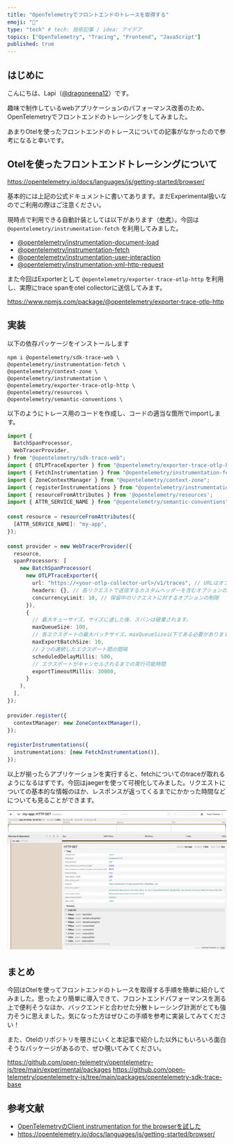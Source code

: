 ```yaml
---
title: "OpenTelemetryでフロントエンドのトレースを取得する"
emoji: "🔭"
type: "tech" # tech: 技術記事 / idea: アイデア
topics: ["OpenTelemetry", "Tracing", "Frontend", "JavaScript"]
published: true
---
```


## はじめに
こんにちは、Lapi（[@dragoneena12](https://github.com/dragoneena12)）です。

趣味で制作しているwebアプリケーションのパフォーマンス改善のため、OpenTelemetryでフロントエンドのトレーシングをしてみました。

あまりOtelを使ったフロントエンドのトレースについての記事がなかったので参考になると幸いです。

## Otelを使ったフロントエンドトレーシングについて

https://opentelemetry.io/docs/languages/js/getting-started/browser/

基本的には上記の公式ドキュメントに書いてあります。まだExperimental扱いなのでご利用の際はご注意ください。

現時点で利用できる自動計装としては以下があります（[参考](https://www.npmjs.com/package/@opentelemetry/auto-instrumentations-web)）。今回は `@opentelemetry/instrumentation-fetch` を利用してみました。

- [@opentelemetry/instrumentation-document-load](https://github.com/open-telemetry/opentelemetry-js-contrib/tree/main/packages/instrumentation-document-load)
- [@opentelemetry/instrumentation-fetch](https://github.com/open-telemetry/opentelemetry-js/tree/main/experimental/packages/opentelemetry-instrumentation-fetch)
- [@opentelemetry/instrumentation-user-interaction](https://github.com/open-telemetry/opentelemetry-js-contrib/tree/main/packages/instrumentation-user-interaction)
- [@opentelemetry/instrumentation-xml-http-request](https://github.com/open-telemetry/opentelemetry-js/tree/main/experimental/packages/opentelemetry-instrumentation-xml-http-request)

また今回はExporterとして `@opentelemetry/exporter-trace-otlp-http` を利用し、実際にtrace spanをotel collectorに送信してみます。

https://www.npmjs.com/package/@opentelemetry/exporter-trace-otlp-http

## 実装

以下の依存パッケージをインストールします

```console
npm i @opentelemetry/sdk-trace-web \
@opentelemetry/instrumentation-fetch \
@opentelemetry/context-zone \
@opentelemetry/instrumentation \
@opentelemetry/exporter-trace-otlp-http \
@opentelemetry/resources \
@opentelemetry/semantic-conventions \
```

以下のようにトレース用のコードを作成し、コードの適当な箇所でimportします。

```ts
import {
  BatchSpanProcessor,
  WebTracerProvider,
} from "@opentelemetry/sdk-trace-web";
import { OTLPTraceExporter } from "@opentelemetry/exporter-trace-otlp-http";
import { FetchInstrumentation } from "@opentelemetry/instrumentation-fetch";
import { ZoneContextManager } from "@opentelemetry/context-zone";
import { registerInstrumentations } from "@opentelemetry/instrumentation";
import { resourceFromAttributes } from '@opentelemetry/resources';
import { ATTR_SERVICE_NAME } from "@opentelemetry/semantic-conventions";

const resource = resourceFromAttributes({
  [ATTR_SERVICE_NAME]: "my-app",
});

const provider = new WebTracerProvider({
  resource,
  spanProcessors: [
    new BatchSpanProcessor(
      new OTLPTraceExporter({
        url: "https://<your-otlp-collector-url>/v1/traces", // URLはオプションで省略可能 - デフォルトは http://localhost:4318/v1/traces
        headers: {}, // 各リクエストで送信するカスタムヘッダーを含むオプションのオブジェクト
        concurrencyLimit: 10, // 保留中のリクエストに対するオプションの制限
      }),
      {
        // 最大キューサイズ。サイズに達した後、スパンは破棄されます。
        maxQueueSize: 100,
        // 各エクスポートの最大バッチサイズ。maxQueueSize以下である必要があります。
        maxExportBatchSize: 10,
        // 2つの連続したエクスポート間の間隔
        scheduledDelayMillis: 500,
        // エクスポートがキャンセルされるまでの実行可能時間
        exportTimeoutMillis: 30000,
      }
    ),
  ],
});

provider.register({
  contextManager: new ZoneContextManager(),
});

registerInstrumentations({
  instrumentations: [new FetchInstrumentation()],
});
```

以上が揃ったらアプリケーションを実行すると、fetchについてのtraceが取れるようになるはずです。今回はjaegerを使って可視化してみました。リクエストについての基本的な情報のほか、レスポンスが返ってくるまでにかかった時間などについても見ることができます。

![jaegerを使って可視化したトレース](/images/2025-07-20-otel-frontend-1.png)

## まとめ

今回はOtelを使ってフロントエンドのトレースを取得する手順を簡単に紹介してみました。思ったより簡単に導入できて、フロントエンドパフォーマンスを測る上で便利そうなほか、バックエンドと合わせた分散トレーシング計測がとても強力そうに思えました。気になった方はぜひこの手順を参考に実装してみてください！

また、Otelのリポジトリを覗きにいくと本記事で紹介した以外にもいろいろ面白そうなパッケージがあるので、ぜひ覗いてみてください。

https://github.com/open-telemetry/opentelemetry-js/tree/main/experimental/packages
https://github.com/open-telemetry/opentelemetry-js/tree/main/packages/opentelemetry-sdk-trace-base

## 参考文献

- [OpenTelemetryのClient instrumentation for the browserを試した](https://zenn.dev/hosht/articles/9ed87b98941107)
- https://opentelemetry.io/docs/languages/js/getting-started/browser/
